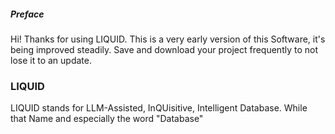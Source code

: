 ##### Preface
Hi! Thanks for using LIQUID. This is a very early version of this Software, it's being  improved steadily. Save and download your project frequently to not lose it to an update.

### LIQUID
LIQUID stands for LLM-Assisted, InQUisitive, Intelligent Database. While that Name and especially the word "Database"